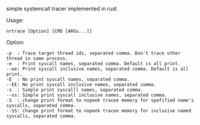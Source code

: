 simple systemcall tracer implemented in rust

Usage:

    nrtrace [Option] [CMD [ARGs...]]

Option:

    -p  : Trace target thread ids, separated comma. Don't trace other thread in same process.
    -e  : Print syscall names, separated comma. Default is all print.
    --ee: Print syscall inclusive names, separated comma. Default is all print.
    -E  : No print syscall names, separated comma.
    --EE: No print syscall inclusive names, separated comma.
    -s  : Simple print syscalll names, separated comma.
    --ss: Simple print syscall inclusive names, separated comma.
    -S  : change print format to nopeek tracee memory for spefified name's syscalls, separated comma.
    --SS: change print format to nopeek tracee memory for inclusive named syscalls, separated comma.
